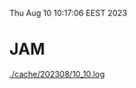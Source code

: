 Thu Aug 10 10:17:06 EEST 2023
# JAM
<a href='./cache/202308/10_10.log'>./cache/202308/10_10.log</a>
